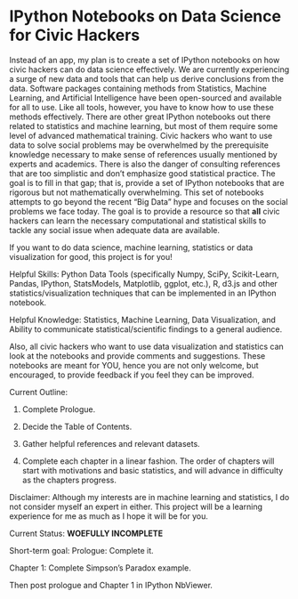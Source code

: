 IPython Notebooks on Data Science for Civic Hackers
============

Instead of an app, my plan is to create a set of IPython notebooks on how civic hackers can do data science effectively. We are currently experiencing a surge of new data and tools that can help us derive conclusions from the data.
Software packages containing methods from Statistics, Machine Learning, and Artificial Intelligence have been open-sourced and available for all to use.
Like all tools, however, you have to know how to use these methods effectively. There are other great IPython notebooks out there related to statistics and machine learning, but most of them require some level of advanced mathematical training.
Civic hackers who want to use data to solve social problems may be overwhelmed by the prerequisite knowledge necessary to make sense of references usually mentioned by experts and academics.
There is also the danger of consulting references that are too simplistic and don’t emphasize good statistical practice.
The goal is to fill in that gap; that is, provide a set of IPython notebooks that are rigorous but not mathematically overwhelming. This set of notebooks attempts to go beyond the recent “Big Data” hype and focuses on the social problems we face today.
The goal is to provide a resource so that **all** civic hackers can learn the necessary computational and statistical skills to tackle any social issue when adequate data are available.

If you want to do data science, machine learning, statistics or data visualization for good, this project is for you! 

Helpful Skills: Python Data Tools (specifically Numpy, SciPy, Scikit-Learn, Pandas, IPython, StatsModels, Matplotlib, ggplot, etc.), R, d3.js and other statistics/visualization techniques that can be implemented in an IPython notebook. 

Helpful Knowledge: Statistics, Machine Learning, Data Visualization, and Ability to communicate statistical/scientific findings to a general audience.

Also, all civic hackers who want to use data visualization and statistics can look at the notebooks and provide comments and suggestions. These notebooks are meant for YOU, hence you are not only welcome, but encouraged, to provide feedback if you feel they can be improved. 

Current Outline:

1. Complete Prologue.

2. Decide the Table of Contents.

3. Gather helpful references and relevant datasets.

4. Complete each chapter in a linear fashion. The order of chapters will start with motivations and basic statistics, and will advance in difficulty as the chapters progress.

Disclaimer: Although my interests are in machine learning and statistics, I do not consider myself an expert in either. This project will be a learning experience for me as much as I hope it will be for you.

Current Status: **WOEFULLY INCOMPLETE**

Short-term goal: Prologue: Complete it.

Chapter 1: Complete Simpson’s Paradox example.

Then post prologue and Chapter 1 in IPython NbViewer.

